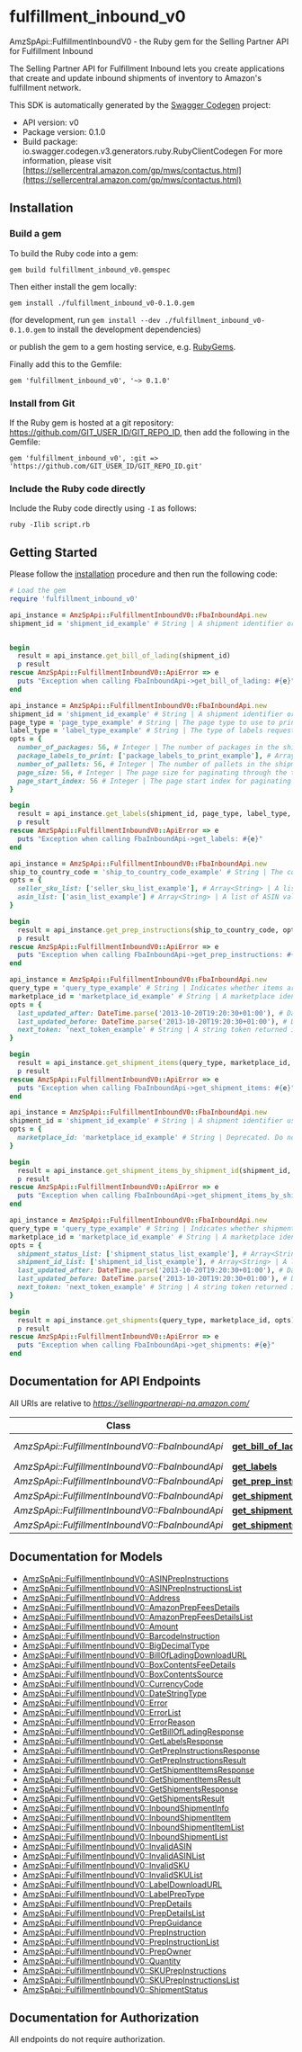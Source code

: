 # fulfillment_inbound_v0

AmzSpApi::FulfillmentInboundV0 - the Ruby gem for the Selling Partner API for Fulfillment Inbound

The Selling Partner API for Fulfillment Inbound lets you create applications that create and update inbound shipments of inventory to Amazon's fulfillment network.

This SDK is automatically generated by the [Swagger Codegen](https://github.com/swagger-api/swagger-codegen) project:

- API version: v0
- Package version: 0.1.0
- Build package: io.swagger.codegen.v3.generators.ruby.RubyClientCodegen
For more information, please visit [https://sellercentral.amazon.com/gp/mws/contactus.html](https://sellercentral.amazon.com/gp/mws/contactus.html)

## Installation

### Build a gem

To build the Ruby code into a gem:

```shell
gem build fulfillment_inbound_v0.gemspec
```

Then either install the gem locally:

```shell
gem install ./fulfillment_inbound_v0-0.1.0.gem
```
(for development, run `gem install --dev ./fulfillment_inbound_v0-0.1.0.gem` to install the development dependencies)

or publish the gem to a gem hosting service, e.g. [RubyGems](https://rubygems.org/).

Finally add this to the Gemfile:

    gem 'fulfillment_inbound_v0', '~> 0.1.0'

### Install from Git

If the Ruby gem is hosted at a git repository: https://github.com/GIT_USER_ID/GIT_REPO_ID, then add the following in the Gemfile:

    gem 'fulfillment_inbound_v0', :git => 'https://github.com/GIT_USER_ID/GIT_REPO_ID.git'

### Include the Ruby code directly

Include the Ruby code directly using `-I` as follows:

```shell
ruby -Ilib script.rb
```

## Getting Started

Please follow the [installation](#installation) procedure and then run the following code:
```ruby
# Load the gem
require 'fulfillment_inbound_v0'

api_instance = AmzSpApi::FulfillmentInboundV0::FbaInboundApi.new
shipment_id = 'shipment_id_example' # String | A shipment identifier originally returned by the createInboundShipmentPlan operation.


begin
  result = api_instance.get_bill_of_lading(shipment_id)
  p result
rescue AmzSpApi::FulfillmentInboundV0::ApiError => e
  puts "Exception when calling FbaInboundApi->get_bill_of_lading: #{e}"
end

api_instance = AmzSpApi::FulfillmentInboundV0::FbaInboundApi.new
shipment_id = 'shipment_id_example' # String | A shipment identifier originally returned by the createInboundShipmentPlan operation.
page_type = 'page_type_example' # String | The page type to use to print the labels. Submitting a PageType value that is not supported in your marketplace returns an error.
label_type = 'label_type_example' # String | The type of labels requested. 
opts = { 
  number_of_packages: 56, # Integer | The number of packages in the shipment.
  package_labels_to_print: ['package_labels_to_print_example'], # Array<String> | A list of identifiers that specify packages for which you want package labels printed.  If you provide box content information with the [FBA Inbound Shipment Carton Information Feed](https://developer-docs.amazon.com/sp-api/docs/fulfillment-by-amazon-feed-type-values#fba-inbound-shipment-carton-information-feed), then `PackageLabelsToPrint` must match the `CartonId` values you provide through that feed. If you provide box content information with the Fulfillment Inbound API v2024-03-20, then `PackageLabelsToPrint` must match the `boxID` values from the [`listShipmentBoxes`](https://developer-docs.amazon.com/sp-api/docs/fulfillment-inbound-api-v2024-03-20-reference#listshipmentboxes) response. If these values do not match as required, the operation returns the `IncorrectPackageIdentifier` error code.
  number_of_pallets: 56, # Integer | The number of pallets in the shipment. This returns four identical labels for each pallet.
  page_size: 56, # Integer | The page size for paginating through the total packages' labels. This is a required parameter for Non-Partnered LTL Shipments. Max value:1000.
  page_start_index: 56 # Integer | The page start index for paginating through the total packages' labels. This is a required parameter for Non-Partnered LTL Shipments.
}

begin
  result = api_instance.get_labels(shipment_id, page_type, label_type, opts)
  p result
rescue AmzSpApi::FulfillmentInboundV0::ApiError => e
  puts "Exception when calling FbaInboundApi->get_labels: #{e}"
end

api_instance = AmzSpApi::FulfillmentInboundV0::FbaInboundApi.new
ship_to_country_code = 'ship_to_country_code_example' # String | The country code of the country to which the items will be shipped. Note that labeling requirements and item preparation instructions can vary by country.
opts = { 
  seller_sku_list: ['seller_sku_list_example'], # Array<String> | A list of SellerSKU values. Used to identify items for which you want labeling requirements and item preparation instructions for shipment to Amazon's fulfillment network. The SellerSKU is qualified by the Seller ID, which is included with every call to the Seller Partner API.  Note: Include seller SKUs that you have used to list items on Amazon's retail website. If you include a seller SKU that you have never used to list an item on Amazon's retail website, the seller SKU is returned in the InvalidSKUList property in the response.
  asin_list: ['asin_list_example'] # Array<String> | A list of ASIN values. Used to identify items for which you want item preparation instructions to help with item sourcing decisions.  Note: ASINs must be included in the product catalog for at least one of the marketplaces that the seller  participates in. Any ASIN that is not included in the product catalog for at least one of the marketplaces that the seller participates in is returned in the InvalidASINList property in the response. You can find out which marketplaces a seller participates in by calling the getMarketplaceParticipations operation in the Selling Partner API for Sellers.
}

begin
  result = api_instance.get_prep_instructions(ship_to_country_code, opts)
  p result
rescue AmzSpApi::FulfillmentInboundV0::ApiError => e
  puts "Exception when calling FbaInboundApi->get_prep_instructions: #{e}"
end

api_instance = AmzSpApi::FulfillmentInboundV0::FbaInboundApi.new
query_type = 'query_type_example' # String | Indicates whether items are returned using a date range (by providing the LastUpdatedAfter and LastUpdatedBefore parameters), or using NextToken, which continues returning items specified in a previous request.
marketplace_id = 'marketplace_id_example' # String | A marketplace identifier. Specifies the marketplace where the product would be stored.
opts = { 
  last_updated_after: DateTime.parse('2013-10-20T19:20:30+01:00'), # DateTime | A date used for selecting inbound shipment items that were last updated after (or at) a specified time. The selection includes updates made by Amazon and by the seller.
  last_updated_before: DateTime.parse('2013-10-20T19:20:30+01:00'), # DateTime | A date used for selecting inbound shipment items that were last updated before (or at) a specified time. The selection includes updates made by Amazon and by the seller.
  next_token: 'next_token_example' # String | A string token returned in the response to your previous request.
}

begin
  result = api_instance.get_shipment_items(query_type, marketplace_id, opts)
  p result
rescue AmzSpApi::FulfillmentInboundV0::ApiError => e
  puts "Exception when calling FbaInboundApi->get_shipment_items: #{e}"
end

api_instance = AmzSpApi::FulfillmentInboundV0::FbaInboundApi.new
shipment_id = 'shipment_id_example' # String | A shipment identifier used for selecting items in a specific inbound shipment.
opts = { 
  marketplace_id: 'marketplace_id_example' # String | Deprecated. Do not use.
}

begin
  result = api_instance.get_shipment_items_by_shipment_id(shipment_id, opts)
  p result
rescue AmzSpApi::FulfillmentInboundV0::ApiError => e
  puts "Exception when calling FbaInboundApi->get_shipment_items_by_shipment_id: #{e}"
end

api_instance = AmzSpApi::FulfillmentInboundV0::FbaInboundApi.new
query_type = 'query_type_example' # String | Indicates whether shipments are returned using shipment information (by providing the ShipmentStatusList or ShipmentIdList parameters), using a date range (by providing the LastUpdatedAfter and LastUpdatedBefore parameters), or by using NextToken to continue returning items specified in a previous request.
marketplace_id = 'marketplace_id_example' # String | A marketplace identifier. Specifies the marketplace where the product would be stored.
opts = { 
  shipment_status_list: ['shipment_status_list_example'], # Array<String> | A list of ShipmentStatus values. Used to select shipments with a current status that matches the status values that you specify.
  shipment_id_list: ['shipment_id_list_example'], # Array<String> | A list of shipment IDs used to select the shipments that you want. If both ShipmentStatusList and ShipmentIdList are specified, only shipments that match both parameters are returned.
  last_updated_after: DateTime.parse('2013-10-20T19:20:30+01:00'), # DateTime | A date used for selecting inbound shipments that were last updated after (or at) a specified time. The selection includes updates made by Amazon and by the seller.
  last_updated_before: DateTime.parse('2013-10-20T19:20:30+01:00'), # DateTime | A date used for selecting inbound shipments that were last updated before (or at) a specified time. The selection includes updates made by Amazon and by the seller.
  next_token: 'next_token_example' # String | A string token returned in the response to your previous request.
}

begin
  result = api_instance.get_shipments(query_type, marketplace_id, opts)
  p result
rescue AmzSpApi::FulfillmentInboundV0::ApiError => e
  puts "Exception when calling FbaInboundApi->get_shipments: #{e}"
end
```

## Documentation for API Endpoints

All URIs are relative to *https://sellingpartnerapi-na.amazon.com/*

Class | Method | HTTP request | Description
------------ | ------------- | ------------- | -------------
*AmzSpApi::FulfillmentInboundV0::FbaInboundApi* | [**get_bill_of_lading**](docs/FbaInboundApi.md#get_bill_of_lading) | **GET** /fba/inbound/v0/shipments/{shipmentId}/billOfLading | 
*AmzSpApi::FulfillmentInboundV0::FbaInboundApi* | [**get_labels**](docs/FbaInboundApi.md#get_labels) | **GET** /fba/inbound/v0/shipments/{shipmentId}/labels | 
*AmzSpApi::FulfillmentInboundV0::FbaInboundApi* | [**get_prep_instructions**](docs/FbaInboundApi.md#get_prep_instructions) | **GET** /fba/inbound/v0/prepInstructions | 
*AmzSpApi::FulfillmentInboundV0::FbaInboundApi* | [**get_shipment_items**](docs/FbaInboundApi.md#get_shipment_items) | **GET** /fba/inbound/v0/shipmentItems | 
*AmzSpApi::FulfillmentInboundV0::FbaInboundApi* | [**get_shipment_items_by_shipment_id**](docs/FbaInboundApi.md#get_shipment_items_by_shipment_id) | **GET** /fba/inbound/v0/shipments/{shipmentId}/items | 
*AmzSpApi::FulfillmentInboundV0::FbaInboundApi* | [**get_shipments**](docs/FbaInboundApi.md#get_shipments) | **GET** /fba/inbound/v0/shipments | 

## Documentation for Models

 - [AmzSpApi::FulfillmentInboundV0::ASINPrepInstructions](docs/ASINPrepInstructions.md)
 - [AmzSpApi::FulfillmentInboundV0::ASINPrepInstructionsList](docs/ASINPrepInstructionsList.md)
 - [AmzSpApi::FulfillmentInboundV0::Address](docs/Address.md)
 - [AmzSpApi::FulfillmentInboundV0::AmazonPrepFeesDetails](docs/AmazonPrepFeesDetails.md)
 - [AmzSpApi::FulfillmentInboundV0::AmazonPrepFeesDetailsList](docs/AmazonPrepFeesDetailsList.md)
 - [AmzSpApi::FulfillmentInboundV0::Amount](docs/Amount.md)
 - [AmzSpApi::FulfillmentInboundV0::BarcodeInstruction](docs/BarcodeInstruction.md)
 - [AmzSpApi::FulfillmentInboundV0::BigDecimalType](docs/BigDecimalType.md)
 - [AmzSpApi::FulfillmentInboundV0::BillOfLadingDownloadURL](docs/BillOfLadingDownloadURL.md)
 - [AmzSpApi::FulfillmentInboundV0::BoxContentsFeeDetails](docs/BoxContentsFeeDetails.md)
 - [AmzSpApi::FulfillmentInboundV0::BoxContentsSource](docs/BoxContentsSource.md)
 - [AmzSpApi::FulfillmentInboundV0::CurrencyCode](docs/CurrencyCode.md)
 - [AmzSpApi::FulfillmentInboundV0::DateStringType](docs/DateStringType.md)
 - [AmzSpApi::FulfillmentInboundV0::Error](docs/Error.md)
 - [AmzSpApi::FulfillmentInboundV0::ErrorList](docs/ErrorList.md)
 - [AmzSpApi::FulfillmentInboundV0::ErrorReason](docs/ErrorReason.md)
 - [AmzSpApi::FulfillmentInboundV0::GetBillOfLadingResponse](docs/GetBillOfLadingResponse.md)
 - [AmzSpApi::FulfillmentInboundV0::GetLabelsResponse](docs/GetLabelsResponse.md)
 - [AmzSpApi::FulfillmentInboundV0::GetPrepInstructionsResponse](docs/GetPrepInstructionsResponse.md)
 - [AmzSpApi::FulfillmentInboundV0::GetPrepInstructionsResult](docs/GetPrepInstructionsResult.md)
 - [AmzSpApi::FulfillmentInboundV0::GetShipmentItemsResponse](docs/GetShipmentItemsResponse.md)
 - [AmzSpApi::FulfillmentInboundV0::GetShipmentItemsResult](docs/GetShipmentItemsResult.md)
 - [AmzSpApi::FulfillmentInboundV0::GetShipmentsResponse](docs/GetShipmentsResponse.md)
 - [AmzSpApi::FulfillmentInboundV0::GetShipmentsResult](docs/GetShipmentsResult.md)
 - [AmzSpApi::FulfillmentInboundV0::InboundShipmentInfo](docs/InboundShipmentInfo.md)
 - [AmzSpApi::FulfillmentInboundV0::InboundShipmentItem](docs/InboundShipmentItem.md)
 - [AmzSpApi::FulfillmentInboundV0::InboundShipmentItemList](docs/InboundShipmentItemList.md)
 - [AmzSpApi::FulfillmentInboundV0::InboundShipmentList](docs/InboundShipmentList.md)
 - [AmzSpApi::FulfillmentInboundV0::InvalidASIN](docs/InvalidASIN.md)
 - [AmzSpApi::FulfillmentInboundV0::InvalidASINList](docs/InvalidASINList.md)
 - [AmzSpApi::FulfillmentInboundV0::InvalidSKU](docs/InvalidSKU.md)
 - [AmzSpApi::FulfillmentInboundV0::InvalidSKUList](docs/InvalidSKUList.md)
 - [AmzSpApi::FulfillmentInboundV0::LabelDownloadURL](docs/LabelDownloadURL.md)
 - [AmzSpApi::FulfillmentInboundV0::LabelPrepType](docs/LabelPrepType.md)
 - [AmzSpApi::FulfillmentInboundV0::PrepDetails](docs/PrepDetails.md)
 - [AmzSpApi::FulfillmentInboundV0::PrepDetailsList](docs/PrepDetailsList.md)
 - [AmzSpApi::FulfillmentInboundV0::PrepGuidance](docs/PrepGuidance.md)
 - [AmzSpApi::FulfillmentInboundV0::PrepInstruction](docs/PrepInstruction.md)
 - [AmzSpApi::FulfillmentInboundV0::PrepInstructionList](docs/PrepInstructionList.md)
 - [AmzSpApi::FulfillmentInboundV0::PrepOwner](docs/PrepOwner.md)
 - [AmzSpApi::FulfillmentInboundV0::Quantity](docs/Quantity.md)
 - [AmzSpApi::FulfillmentInboundV0::SKUPrepInstructions](docs/SKUPrepInstructions.md)
 - [AmzSpApi::FulfillmentInboundV0::SKUPrepInstructionsList](docs/SKUPrepInstructionsList.md)
 - [AmzSpApi::FulfillmentInboundV0::ShipmentStatus](docs/ShipmentStatus.md)

## Documentation for Authorization

 All endpoints do not require authorization.

